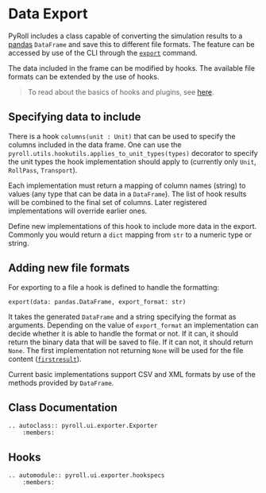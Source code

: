 # Data Export

PyRoll includes a class capable of converting the simulation results to
a [pandas](https://pandas.pydata.org/) `DataFrame` and save this to different file formats. The feature can be accessed
by use of the CLI through the [`export`](cli.md#export) command.

The data included in the frame can be modified by hooks. The available file formats can be extended by the use of hooks.

> To read about the basics of hooks and plugins, see [here](plugins.md).

## Specifying data to include

There is a hook `columns(unit : Unit)` that can be used to specify the columns included in the data frame. One can use
the `pyroll.utils.hookutils.applies_to_unit_types(types)` decorator to specify the unit types the hook implementation
should apply to (currently only `Unit`, `RollPass`, `Transport`).

Each implementation must return a mapping of column names (string) to values (any type that can be data in
a `DataFrame`). The list of hook results will be combined to the final set of columns. Later registered implementations
will override earlier ones.

Define new implementations of this hook to include more data in the export. Commonly you would return a `dict` mapping
from `str` to a numeric type or string.

## Adding new file formats

For exporting to a file a hook is defined to handle the formatting:

    export(data: pandas.DataFrame, export_format: str)

It takes the generated `DataFrame` and a string specifying the format as arguments. Depending on the value
of `export_format` an implementation can decide whether it is able to handle the format or not. If it can, it should
return the binary data that will be saved to file. If it can not, it should return `None`. The first implementation not
returning `None` will be used for the file
content ([`firstresult`](https://pluggy.readthedocs.io/en/stable/#first-result-only)).

Current basic implementations support CSV and XML formats by use of the methods provided by `DataFrame`.

## Class Documentation

```{eval-rst}
.. autoclass:: pyroll.ui.exporter.Exporter
    :members:
```

## Hooks

```{eval-rst}
.. automodule:: pyroll.ui.exporter.hookspecs
    :members:
```